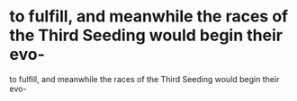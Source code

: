 # to fulfill, and meanwhile the races of the Third Seeding would begin their evo-

to fulfill, and meanwhile the races of the Third Seeding would begin their evo-